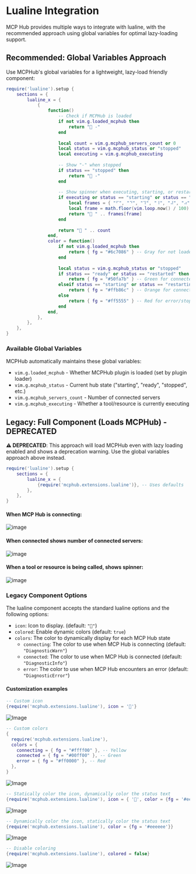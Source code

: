 # Lualine Integration

MCP Hub provides multiple ways to integrate with lualine, with the recommended approach using global variables for optimal lazy-loading support.

## Recommended: Global Variables Approach

Use MCPHub's global variables for a lightweight, lazy-load friendly component:

```lua
require('lualine').setup {
    sections = {
        lualine_x = {
            {
                function()
                    -- Check if MCPHub is loaded
                    if not vim.g.loaded_mcphub then
                        return "󰐻 -"
                    end
                    
                    local count = vim.g.mcphub_servers_count or 0
                    local status = vim.g.mcphub_status or "stopped"
                    local executing = vim.g.mcphub_executing
                    
                    -- Show "-" when stopped
                    if status == "stopped" then
                        return "󰐻 -"
                    end
                    
                    -- Show spinner when executing, starting, or restarting
                    if executing or status == "starting" or status == "restarting" then
                        local frames = { "⠋", "⠙", "⠹", "⠸", "⠼", "⠴", "⠦", "⠧", "⠇", "⠏" }
                        local frame = math.floor(vim.loop.now() / 100) % #frames + 1
                        return "󰐻 " .. frames[frame]
                    end
                    
                    return "󰐻 " .. count
                end,
                color = function()
                    if not vim.g.loaded_mcphub then
                        return { fg = "#6c7086" } -- Gray for not loaded
                    end
                    
                    local status = vim.g.mcphub_status or "stopped"
                    if status == "ready" or status == "restarted" then
                        return { fg = "#50fa7b" } -- Green for connected
                    elseif status == "starting" or status == "restarting" then  
                        return { fg = "#ffb86c" } -- Orange for connecting
                    else
                        return { fg = "#ff5555" } -- Red for error/stopped
                    end
                end,
            },
        },
    },
}
```

### Available Global Variables

MCPHub automatically maintains these global variables:
- `vim.g.loaded_mcphub` - Whether MCPHub plugin is loaded (set by plugin loader)
- `vim.g.mcphub_status` - Current hub state ("starting", "ready", "stopped", etc.)
- `vim.g.mcphub_servers_count` - Number of connected servers  
- `vim.g.mcphub_executing` - Whether a tool/resource is currently executing


## Legacy: Full Component (Loads MCPHub) - DEPRECATED

**⚠️ DEPRECATED**: This approach will load MCPHub even with lazy loading enabled and shows a deprecation warning. Use the global variables approach above instead.

```lua
require('lualine').setup {
    sections = {
        lualine_x = {
            {require('mcphub.extensions.lualine')}, -- Uses defaults
        },
    },
}
```

#### When MCP Hub is connecting:

![image](https://github.com/user-attachments/assets/f67802fe-6b0c-48a5-9275-bff9f830ce29)

#### When connected shows number of connected servers:

![image](https://github.com/user-attachments/assets/f90f7cc4-ff34-4481-9732-a0331a26502b)

#### When a tool or resource is being called, shows spinner:

![image](https://github.com/user-attachments/assets/f6bdeeec-48f7-48de-89a5-22236a52843f)

### Legacy Component Options

The lualine component accepts the standard lualine options and the following options:
- `icon`: Icon to display. (default: `"󰐻"`)
- `colored`: Enable dynamic colors (default: `true`)
- `colors`: The color to dynamically display for each MCP Hub state
  - `connecting`: The color to use when MCP Hub is connecting (default: `"DiagnosticWarn"`)
  - `connected`: The color to use when MCP Hub is connected (default: `"DiagnosticInfo"`)
  - `error`: The color to use when MCP Hub encounters an error (default: `"DiagnosticError"`)

#### Customization examples

```lua
-- Custom icon
{require('mcphub.extensions.lualine'), icon = ''}
```

![Image](https://github.com/user-attachments/assets/3f4fd202-d780-441f-a8cf-58d8a8414ab1)

```lua
-- Custom colors
{
  require('mcphub.extensions.lualine'),
  colors = {
    connecting = { fg = "#ffff00" }, -- Yellow
    connected = { fg = "#00ff00" }, -- Green
    error = { fg = "#ff0000" }, -- Red
  },
}
```

![Image](https://github.com/user-attachments/assets/5522b929-d9b1-472c-9bf8-1c14aef36dbe)

```lua
-- Statically color the icon, dynamically color the status text
{require('mcphub.extensions.lualine'), icon = { '󰐻', color = {fg = '#eeeeee'}}}
```

![Image](https://github.com/user-attachments/assets/9f309871-5fda-458f-967e-e7d3d8b269a5)

```lua
-- Dynamically color the icon, statically color the status text
{require('mcphub.extensions.lualine'), color = {fg = '#eeeeee'}}
```

![Image](https://github.com/user-attachments/assets/e3c16813-2210-4b7c-9f79-2737c19c6c30)

```lua
-- Disable coloring
{require('mcphub.extensions.lualine'), colored = false}
```

![Image](https://github.com/user-attachments/assets/78aea188-59e8-4299-a375-1acc0784c7bf)
